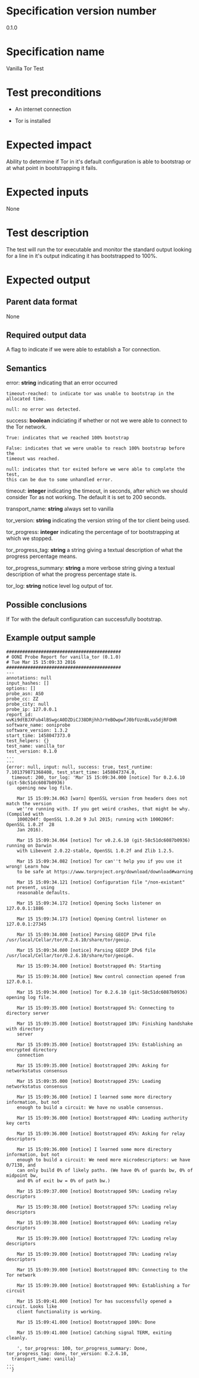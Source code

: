 # Specification version number

0.1.0

# Specification name

Vanilla Tor Test

# Test preconditions

* An internet connection

* Tor is installed

# Expected impact

Ability to determine if Tor in it's default configuration is able to bootstrap
or at what point in bootstrapping it fails.

# Expected inputs

None

# Test description

The test will run the tor executable and monitor the standard
output looking for a line in it's output indicating it has
bootstrapped to 100%.

# Expected output

## Parent data format

None

## Required output data

A flag to indicate if we were able to establish a Tor connection.

## Semantics

error:
    **string** indicating that an error occurred

    timeout-reached: to indicate tor was unable to bootstrap in the allocated time.

    null: no error was detected.

success:
    **boolean** indiciating if whether or not we were able to connect to the
    Tor network.

    True: indicates that we reached 100% bootstrap

    False: indicates that we were unable to reach 100% bootstrap before the
    timeout was reached.

    null: indicates that tor exited before we were able to complete the test,
    this can be due to some unhandled error.


timeout:
    **integer** indicating the timeout, in seconds, after which we should
    consider Tor as not working. The default it is set to 200 seconds.

transport_name:
    **string** always set to vanilla

tor_version:
    **string** indicating the version string of the tor client being used.

tor_progress:
    **integer** indicating the percentage of tor bootstrapping at which we
    stopped.

tor_progress_tag:
    **string** a string giving a textual description of what the progress
    percentage means.

tor_progress_summary:
    **string** a more verbose string giving a textual description of what the
    progress percentage state is.

tor_log:
    **string** notice level log output of tor.

## Possible conclusions

If Tor with the default configuration can successfully bootstrap.

## Example output sample

```
###########################################
# OONI Probe Report for vanilla_tor (0.1.0)
# Tue Mar 15 15:09:33 2016
###########################################
---
annotations: null
input_hashes: []
options: []
probe_asn: AS0
probe_cc: ZZ
probe_city: null
probe_ip: 127.0.0.1
report_id: wvKi9dtBJXFub4lBSwgcA0DZDiCJ38DRjhh3rYeBOwpwfJ0bfUznBLva5djRFOHR
software_name: ooniprobe
software_version: 1.3.2
start_time: 1458047373.0
test_helpers: {}
test_name: vanilla_tor
test_version: 0.1.0
...
---
{error: null, input: null, success: true, test_runtime: 7.101379871368408, test_start_time: 1458047374.0,
  timeout: 200, tor_log: 'Mar 15 15:09:34.000 [notice] Tor 0.2.6.10 (git-58c51dc6087b0936)
    opening new log file.

    Mar 15 15:09:34.063 [warn] OpenSSL version from headers does not match the version
    we''re running with. If you get weird crashes, that might be why. (Compiled with
    1000204f: OpenSSL 1.0.2d 9 Jul 2015; running with 1000206f: OpenSSL 1.0.2f  28
    Jan 2016).

    Mar 15 15:09:34.064 [notice] Tor v0.2.6.10 (git-58c51dc6087b0936) running on Darwin
    with Libevent 2.0.22-stable, OpenSSL 1.0.2f and Zlib 1.2.5.

    Mar 15 15:09:34.082 [notice] Tor can''t help you if you use it wrong! Learn how
    to be safe at https://www.torproject.org/download/download#warning

    Mar 15 15:09:34.121 [notice] Configuration file "/non-existant" not present, using
    reasonable defaults.

    Mar 15 15:09:34.172 [notice] Opening Socks listener on 127.0.0.1:1886

    Mar 15 15:09:34.173 [notice] Opening Control listener on 127.0.0.1:27345

    Mar 15 15:09:34.000 [notice] Parsing GEOIP IPv4 file /usr/local/Cellar/tor/0.2.6.10/share/tor/geoip.

    Mar 15 15:09:34.000 [notice] Parsing GEOIP IPv6 file /usr/local/Cellar/tor/0.2.6.10/share/tor/geoip6.

    Mar 15 15:09:34.000 [notice] Bootstrapped 0%: Starting

    Mar 15 15:09:34.000 [notice] New control connection opened from 127.0.0.1.

    Mar 15 15:09:34.000 [notice] Tor 0.2.6.10 (git-58c51dc6087b0936) opening log file.

    Mar 15 15:09:35.000 [notice] Bootstrapped 5%: Connecting to directory server

    Mar 15 15:09:35.000 [notice] Bootstrapped 10%: Finishing handshake with directory
    server

    Mar 15 15:09:35.000 [notice] Bootstrapped 15%: Establishing an encrypted directory
    connection

    Mar 15 15:09:35.000 [notice] Bootstrapped 20%: Asking for networkstatus consensus

    Mar 15 15:09:35.000 [notice] Bootstrapped 25%: Loading networkstatus consensus

    Mar 15 15:09:36.000 [notice] I learned some more directory information, but not
    enough to build a circuit: We have no usable consensus.

    Mar 15 15:09:36.000 [notice] Bootstrapped 40%: Loading authority key certs

    Mar 15 15:09:36.000 [notice] Bootstrapped 45%: Asking for relay descriptors

    Mar 15 15:09:36.000 [notice] I learned some more directory information, but not
    enough to build a circuit: We need more microdescriptors: we have 0/7138, and
    can only build 0% of likely paths. (We have 0% of guards bw, 0% of midpoint bw,
    and 0% of exit bw = 0% of path bw.)

    Mar 15 15:09:37.000 [notice] Bootstrapped 50%: Loading relay descriptors

    Mar 15 15:09:38.000 [notice] Bootstrapped 57%: Loading relay descriptors

    Mar 15 15:09:38.000 [notice] Bootstrapped 66%: Loading relay descriptors

    Mar 15 15:09:39.000 [notice] Bootstrapped 72%: Loading relay descriptors

    Mar 15 15:09:39.000 [notice] Bootstrapped 78%: Loading relay descriptors

    Mar 15 15:09:39.000 [notice] Bootstrapped 80%: Connecting to the Tor network

    Mar 15 15:09:39.000 [notice] Bootstrapped 90%: Establishing a Tor circuit

    Mar 15 15:09:41.000 [notice] Tor has successfully opened a circuit. Looks like
    client functionality is working.

    Mar 15 15:09:41.000 [notice] Bootstrapped 100%: Done

    Mar 15 15:09:41.000 [notice] Catching signal TERM, exiting cleanly.

    ', tor_progress: 100, tor_progress_summary: Done, tor_progress_tag: done, tor_version: 0.2.6.10,
  transport_name: vanilla}
...                                                                                                                                                                                     ''}
```
